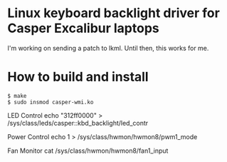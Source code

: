 # Linux keyboard backlight driver for Casper Excalibur laptops
I'm working on sending a patch to lkml. Until then, this works for me.

# How to build and install
```
$ make
$ sudo insmod casper-wmi.ko
```
LED Control
echo "312ff0000" > /sys/class/leds/casper\:\:kbd_backlight/led_contr

Power Control
echo 1 > /sys/class/hwmon/hwmon8/pwm1_mode

Fan Monitor
cat /sys/class/hwmon/hwmon8/fan1_input
